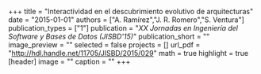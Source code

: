 +++
title = "Interactividad en el descubrimiento evolutivo de arquitecturas"
date = "2015-01-01"
authors = ["A. Ramírez","J. R. Romero","S. Ventura"]
publication_types = ["1"]
publication = "_XX Jornadas en Ingeniería del Software y Bases de Datos (JISBD'15)_"
publication_short = ""
image_preview = ""
selected = false
projects = []
url_pdf = "http://hdl.handle.net/11705/JISBD/2015/029"
math = true
highlight = true
[header]
image = ""
caption = ""
+++

